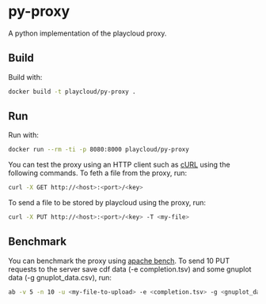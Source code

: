 # py-proxy

A python implementation of the playcloud proxy.

## Build

Build with:
```bash
docker build -t playcloud/py-proxy .
```
## Run
Run with:
```bash
docker run --rm -ti -p 8080:8000 playcloud/py-proxy
```

You can test the proxy using an HTTP client such as [cURL](https://curl.haxx.se) using the following commands.
To feth a file from the proxy, run:
```bash
curl -X GET http://<host>:<port>/<key>
```
To send a file to be stored by playcloud using the proxy, run:
```bash
curl -X PUT http://<host>:<port>/<key> -T <my-file>
```

## Benchmark
You can benchmark the proxy using [apache bench](https://httpd.apache.org/docs/2.2/programs/ab.html).
To send 10 PUT requests to the server save cdf data (-e completion.tsv) and some gnuplot data (-g gnuplot_data.csv), run:  
```bash
ab -v 5 -n 10 -u <my-file-to-upload> -e <completion.tsv> -g <gnuplot_data.csv> http://<host>:<port>
```
